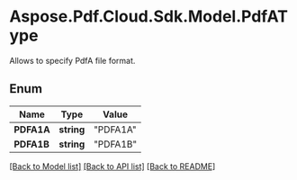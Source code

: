 # Aspose.Pdf.Cloud.Sdk.Model.PdfAType
Allows to specify PdfA file format.

## Enum

Name | Type | Value
------------ | ------------- | -------------
**PDFA1A** | **string** | "PDFA1A"
**PDFA1B** | **string** | "PDFA1B"


[[Back to Model list]](../README.md#documentation-for-models) [[Back to API list]](../README.md#documentation-for-api-endpoints) [[Back to README]](../README.md)

